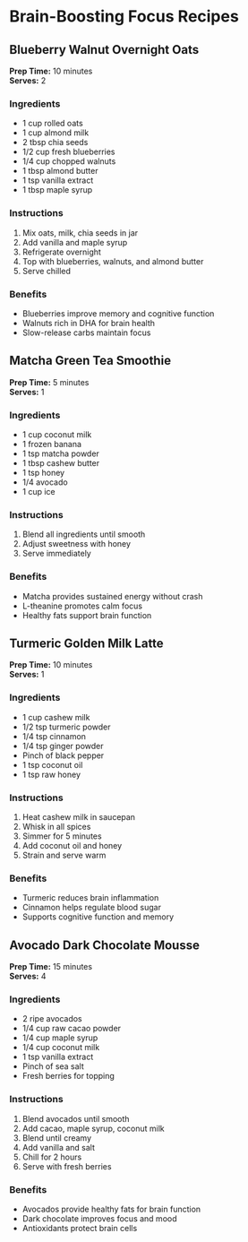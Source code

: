 # Brain-Boosting Focus Recipes

## Blueberry Walnut Overnight Oats
**Prep Time:** 10 minutes  
**Serves:** 2

### Ingredients
- 1 cup rolled oats
- 1 cup almond milk
- 2 tbsp chia seeds
- 1/2 cup fresh blueberries
- 1/4 cup chopped walnuts
- 1 tbsp almond butter
- 1 tsp vanilla extract
- 1 tbsp maple syrup

### Instructions
1. Mix oats, milk, chia seeds in jar
2. Add vanilla and maple syrup
3. Refrigerate overnight
4. Top with blueberries, walnuts, and almond butter
5. Serve chilled

### Benefits
- Blueberries improve memory and cognitive function
- Walnuts rich in DHA for brain health
- Slow-release carbs maintain focus

## Matcha Green Tea Smoothie
**Prep Time:** 5 minutes  
**Serves:** 1

### Ingredients
- 1 cup coconut milk
- 1 frozen banana
- 1 tsp matcha powder
- 1 tbsp cashew butter
- 1 tsp honey
- 1/4 avocado
- 1 cup ice

### Instructions
1. Blend all ingredients until smooth
2. Adjust sweetness with honey
3. Serve immediately

### Benefits
- Matcha provides sustained energy without crash
- L-theanine promotes calm focus
- Healthy fats support brain function

## Turmeric Golden Milk Latte
**Prep Time:** 10 minutes  
**Serves:** 1

### Ingredients
- 1 cup cashew milk
- 1/2 tsp turmeric powder
- 1/4 tsp cinnamon
- 1/4 tsp ginger powder
- Pinch of black pepper
- 1 tsp coconut oil
- 1 tsp raw honey

### Instructions
1. Heat cashew milk in saucepan
2. Whisk in all spices
3. Simmer for 5 minutes
4. Add coconut oil and honey
5. Strain and serve warm

### Benefits
- Turmeric reduces brain inflammation
- Cinnamon helps regulate blood sugar
- Supports cognitive function and memory

## Avocado Dark Chocolate Mousse
**Prep Time:** 15 minutes  
**Serves:** 4

### Ingredients
- 2 ripe avocados
- 1/4 cup raw cacao powder
- 1/4 cup maple syrup
- 1/4 cup coconut milk
- 1 tsp vanilla extract
- Pinch of sea salt
- Fresh berries for topping

### Instructions
1. Blend avocados until smooth
2. Add cacao, maple syrup, coconut milk
3. Blend until creamy
4. Add vanilla and salt
5. Chill for 2 hours
6. Serve with fresh berries

### Benefits
- Avocados provide healthy fats for brain function
- Dark chocolate improves focus and mood
- Antioxidants protect brain cells